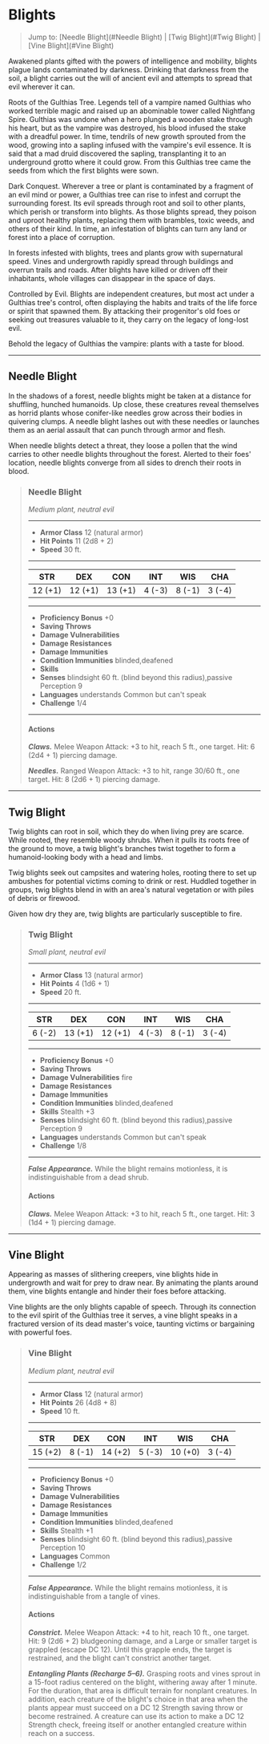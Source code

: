 # Blights



> Jump to: [Needle Blight](#Needle Blight) | [Twig Blight](#Twig Blight) | [Vine Blight](#Vine Blight)

Awakened plants gifted with the powers of intelligence and mobility, blights plague lands contaminated by darkness. Drinking that darkness from the soil, a blight carries out the will of ancient evil and attempts to spread that evil wherever it can.



Roots of the Gulthias Tree. Legends tell of a vampire named Gulthias who worked terrible magic and raised up an abominable tower called Nightfang Spire. Gulthias was undone when a hero plunged a wooden stake through his heart, but as the vampire was destroyed, his blood infused the stake with a dreadful power. In time, tendrils of new growth sprouted from the wood, growing into a sapling infused with the vampire's evil essence. It is said that a mad druid discovered the sapling, transplanting it to an underground grotto where it could grow. From this Gulthias tree came the seeds from which the first blights were sown.



Dark Conquest. Wherever a tree or plant is contaminated by a fragment of an evil mind or power, a Gulthias tree can rise to infest and corrupt the surrounding forest. Its evil spreads through root and soil to other plants, which perish or transform into blights. As those blights spread, they poison and uproot healthy plants, replacing them with brambles, toxic weeds, and others of their kind. In time, an infestation of blights can turn any land or forest into a place of corruption.



In forests infested with blights, trees and plants grow with supernatural speed. Vines and undergrowth rapidly spread through buildings and overrun trails and roads. After blights have killed or driven off their inhabitants, whole villages can disappear in the space of days.



Controlled by Evil. Blights are independent creatures, but most act under a Gulthias tree's control, often displaying the habits and traits of the life force or spirit that spawned them. By attacking their progenitor's old foes or seeking out treasures valuable to it, they carry on the legacy of long-lost evil.



Behold the legacy of Gulthias the vampire: plants with a taste for blood.


---

## Needle Blight
In the shadows of a forest, needle blights might be taken at a distance for shuffling, hunched humanoids. Up close, these creatures reveal themselves as horrid plants whose conifer-like needles grow across their bodies in quivering clumps. A needle blight lashes out with these needles or launches them as an aerial assault that can punch through armor and flesh.

When needle blights detect a threat, they loose a pollen that the wind carries to other needle blights throughout the forest. Alerted to their foes' location, needle blights converge from all sides to drench their roots in blood.

>### Needle Blight
>*Medium plant, neutral evil*
>___
>- **Armor Class** 12 (natural armor)
>- **Hit Points** 11 (2d8 + 2)
>- **Speed** 30 ft.
>___
>|**STR**|**DEX**|**CON**|**INT**|**WIS**|**CHA**|
>|:---:|:---:|:---:|:---:|:---:|:---:|
>|12 (+1)|12 (+1)|13 (+1)|4 (-3)|8 (-1)|3 (-4)|
>
>___
>- **Proficiency Bonus** +0
>- **Saving Throws** 
>- **Damage Vulnerabilities** 
>- **Damage Resistances** 
>- **Damage Immunities** 
>- **Condition Immunities** blinded,deafened
>- **Skills** 
>- **Senses** blindsight 60 ft. (blind beyond this radius),passive Perception 9
>- **Languages** understands Common but can't speak
>- **Challenge** 1/4
>___
>#### Actions
>***Claws.*** Melee Weapon Attack: +3 to hit, reach 5 ft., one target. Hit: 6 (2d4 + 1) piercing damage.
>
>***Needles.*** Ranged Weapon Attack: +3 to hit, range 30/60 ft., one target. Hit: 8 (2d6 + 1) piercing damage.
>

---

## Twig Blight
Twig blights can root in soil, which they do when living prey are scarce. While rooted, they resemble woody shrubs. When it pulls its roots free of the ground to move, a twig blight's branches twist together to form a humanoid-looking body with a head and limbs.

Twig blights seek out campsites and watering holes, rooting there to set up ambushes for potential victims coming to drink or rest. Huddled together in groups, twig blights blend in with an area's natural vegetation or with piles of debris or firewood.

Given how dry they are, twig blights are particularly susceptible to fire.

>### Twig Blight
>*Small plant, neutral evil*
>___
>- **Armor Class** 13 (natural armor)
>- **Hit Points** 4 (1d6 + 1)
>- **Speed** 20 ft.
>___
>|**STR**|**DEX**|**CON**|**INT**|**WIS**|**CHA**|
>|:---:|:---:|:---:|:---:|:---:|:---:|
>|6 (-2)|13 (+1)|12 (+1)|4 (-3)|8 (-1)|3 (-4)|
>
>___
>- **Proficiency Bonus** +0
>- **Saving Throws** 
>- **Damage Vulnerabilities** fire
>- **Damage Resistances** 
>- **Damage Immunities** 
>- **Condition Immunities** blinded,deafened
>- **Skills** Stealth +3
>- **Senses** blindsight 60 ft. (blind beyond this radius),passive Perception 9
>- **Languages** understands Common but can't speak
>- **Challenge** 1/8
>___
>***False Appearance.*** While the blight remains motionless, it is indistinguishable from a dead shrub.
>
>#### Actions
>***Claws.*** Melee Weapon Attack: +3 to hit, reach 5 ft., one target. Hit: 3 (1d4 + 1) piercing damage.
>

---

## Vine Blight
Appearing as masses of slithering creepers, vine blights hide in undergrowth and wait for prey to draw near. By animating the plants around them, vine blights entangle and hinder their foes before attacking.

Vine blights are the only blights capable of speech. Through its connection to the evil spirit of the Gulthias tree it serves, a vine blight speaks in a fractured version of its dead master's voice, taunting victims or bargaining with powerful foes.

>### Vine Blight
>*Medium plant, neutral evil*
>___
>- **Armor Class** 12 (natural armor)
>- **Hit Points** 26 (4d8 + 8)
>- **Speed** 10 ft.
>___
>|**STR**|**DEX**|**CON**|**INT**|**WIS**|**CHA**|
>|:---:|:---:|:---:|:---:|:---:|:---:|
>|15 (+2)|8 (-1)|14 (+2)|5 (-3)|10 (+0)|3 (-4)|
>
>___
>- **Proficiency Bonus** +0
>- **Saving Throws** 
>- **Damage Vulnerabilities** 
>- **Damage Resistances** 
>- **Damage Immunities** 
>- **Condition Immunities** blinded,deafened
>- **Skills** Stealth +1
>- **Senses** blindsight 60 ft. (blind beyond this radius),passive Perception 10
>- **Languages** Common
>- **Challenge** 1/2
>___
>***False Appearance.*** While the blight remains motionless, it is indistinguishable from a tangle of vines.
>
>#### Actions
>***Constrict.*** Melee Weapon Attack: +4 to hit, reach 10 ft., one target. Hit: 9 (2d6 + 2) bludgeoning damage, and a Large or smaller target is grappled (escape DC 12). Until this grapple ends, the target is restrained, and the blight can't constrict another target.
>
>***Entangling Plants (Recharge 5–6).*** Grasping roots and vines sprout in a 15-foot radius centered on the blight, withering away after 1 minute. For the duration, that area is difficult terrain for nonplant creatures. In addition, each creature of the blight's choice in that area when the plants appear must succeed on a DC 12 Strength saving throw or become restrained. A creature can use its action to make a DC 12 Strength check, freeing itself or another entangled creature within reach on a success.
>

